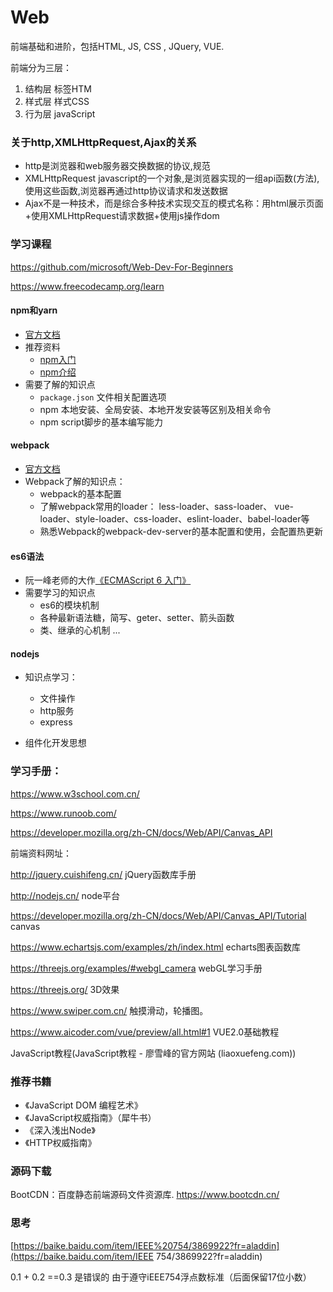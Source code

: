 # Web
前端基础和进阶，包括HTML, JS, CSS , JQuery, VUE.

前端分为三层：

1. 结构层 标签HTM
2. 样式层 样式CSS
3. 行为层 javaScript

### 关于http,XMLHttpRequest,Ajax的关系

- http是浏览器和web服务器交换数据的协议,规范
- XMLHttpRequest javascript的一个对象,是浏览器实现的一组api函数(方法),使用这些函数,浏览器再通过http协议请求和发送数据
- Ajax不是一种技术，而是综合多种技术实现交互的模式名称：用html展示页面+使用XMLHttpRequest请求数据+使用js操作dom

### 学习课程

https://github.com/microsoft/Web-Dev-For-Beginners

https://www.freecodecamp.org/learn

#### npm和yarn

- [官方文档](https://docs.npmjs.com/)
- 推荐资料
  - [npm入门](http://www.cnblogs.com/kelsen/p/4947859.html)
  - [npm介绍](http://www.nodeclass.com/articles/810142)
- 需要了解的知识点
  - `package.json` 文件相关配置选项
  - npm 本地安装、全局安装、本地开发安装等区别及相关命令
  - npm script脚步的基本编写能力

#### webpack

- [官方文档](https://webpack.js.org/)
- Webpack了解的知识点：
  - webpack的基本配置
  - 了解webpack常用的loader： less-loader、sass-loader、 vue-loader、style-loader、css-loader、eslint-loader、babel-loader等
  - 熟悉Webpack的webpack-dev-server的基本配置和使用，会配置热更新

#### es6语法

- 阮一峰老师的大作[《ECMAScript 6 入门》](http://es6.ruanyifeng.com/)
- 需要学习的知识点
  - es6的模块机制
  - 各种最新语法糖，简写、geter、setter、箭头函数
  - 类、继承的心机制 ...

#### nodejs

- 知识点学习：
  - 文件操作
  - http服务
  - express

- 组件化开发思想

### 学习手册：

https://www.w3school.com.cn/

https://www.runoob.com/ 

https://developer.mozilla.org/zh-CN/docs/Web/API/Canvas_API 

前端资料网址：

http://jquery.cuishifeng.cn/ jQuery函数库手册

http://nodejs.cn/ node平台

https://developer.mozilla.org/zh-CN/docs/Web/API/Canvas_API/Tutorial canvas

https://www.echartsjs.com/examples/zh/index.html echarts图表函数库

https://threejs.org/examples/#webgl_camera webGL学习手册

https://threejs.org/  3D效果

https://www.swiper.com.cn/  触摸滑动，轮播图。

https://www.aicoder.com/vue/preview/all.html#1 VUE2.0基础教程

JavaScript教程(JavaScript教程 - 廖雪峰的官方网站 (liaoxuefeng.com))

### 推荐书籍

- 《JavaScript DOM 编程艺术》
- 《JavaScript权威指南》（犀牛书）
- 《深入浅出Node》
- 《HTTP权威指南》

### 源码下载

BootCDN：百度静态前端源码文件资源库. https://www.bootcdn.cn/

### 思考

[https://baike.baidu.com/item/IEEE%20754/3869922?fr=aladdin](https://baike.baidu.com/item/IEEE 754/3869922?fr=aladdin)

0.1 + 0.2 ==0.3 是错误的 由于遵守iEEE754浮点数标准（后面保留17位小数）

